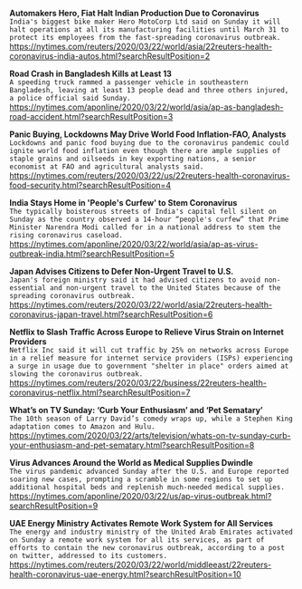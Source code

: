 **Automakers Hero, Fiat Halt Indian Production Due to Coronavirus**\
`India's biggest bike maker Hero MotoCorp Ltd said on Sunday it will halt operations at all its manufacturing facilities until March 31 to protect its employees from the fast-spreading coronavirus outbreak.`\
https://nytimes.com/reuters/2020/03/22/world/asia/22reuters-health-coronavirus-india-autos.html?searchResultPosition=2

**Road Crash in Bangladesh Kills at Least 13**\
`A speeding truck rammed a passenger vehicle in southeastern Bangladesh, leaving at least 13 people dead and three others injured, a police official said Sunday.`\
https://nytimes.com/aponline/2020/03/22/world/asia/ap-as-bangladesh-road-accident.html?searchResultPosition=3

**Panic Buying, Lockdowns May Drive World Food Inflation-FAO, Analysts**\
`Lockdowns and panic food buying due to the coronavirus pandemic could ignite world food inflation even though there are ample supplies of staple grains and oilseeds in key exporting nations, a senior economist at FAO and agricultural analysts said.`\
https://nytimes.com/reuters/2020/03/22/us/22reuters-health-coronavirus-food-security.html?searchResultPosition=4

**India Stays Home in 'People's Curfew' to Stem Coronavirus**\
`The typically boisterous streets of India's capital fell silent on Sunday as the country observed a 14-hour “people's curfew” that Prime Minister Narendra Modi called for in a national address to stem the rising coronavirus caseload.`\
https://nytimes.com/aponline/2020/03/22/world/asia/ap-as-virus-outbreak-india.html?searchResultPosition=5

**Japan Advises Citizens to Defer Non-Urgent Travel to U.S.**\
`Japan's foreign ministry said it had advised citizens to avoid non-essential and non-urgent travel to the United States because of the spreading coronavirus outbreak.`\
https://nytimes.com/reuters/2020/03/22/world/asia/22reuters-health-coronavirus-japan-travel.html?searchResultPosition=6

**Netflix to Slash Traffic Across Europe to Relieve Virus Strain on Internet Providers**\
`Netflix Inc said it will cut traffic by 25% on networks across Europe in a relief measure for internet service providers (ISPs) experiencing a surge in usage due to government "shelter in place" orders aimed at slowing the coronavirus outbreak.`\
https://nytimes.com/reuters/2020/03/22/business/22reuters-health-coronavirus-netflix.html?searchResultPosition=7

**What’s on TV Sunday: ‘Curb Your Enthusiasm’ and ‘Pet Sematary’**\
`The 10th season of Larry David’s comedy wraps up, while a Stephen King adaptation comes to Amazon and Hulu.`\
https://nytimes.com/2020/03/22/arts/television/whats-on-tv-sunday-curb-your-enthusiasm-and-pet-sematary.html?searchResultPosition=8

**Virus Advances Around the World as Medical Supplies Dwindle**\
`The virus pandemic advanced Sunday after the U.S. and Europe reported soaring new cases, prompting a scramble in some regions to set up additional hospital beds and replenish much-needed medical supplies.`\
https://nytimes.com/aponline/2020/03/22/us/ap-virus-outbreak.html?searchResultPosition=9

**UAE Energy Ministry Activates Remote Work System for All Services**\
`The energy and industry ministry of the United Arab Emirates activated on Sunday a remote work system for all its services, as part of efforts to contain the new coronavirus outbreak, according to a post on twitter, addressed to its customers.`\
https://nytimes.com/reuters/2020/03/22/world/middleeast/22reuters-health-coronavirus-uae-energy.html?searchResultPosition=10

